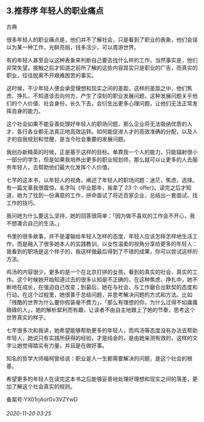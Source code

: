 ## 3.推荐序 年轻人的职业痛点
古典 


很多年轻人的职业痛点是，他们并不了解社会，只是看到了职业的表象，他们会误以为某一种工作，光鲜亮丽，钱多活少，可以周游世界。 


有的年轻人甚至会以这种表象来判断自己要去找什么样的工作，当然事实是，他们非常失望。接触之后才知道之前所了解的这些内容其实只是职业的广告，而真实的职业，往往脱离不开艰难困苦的事实。 


这时候，不少年轻人便会承受理想和现实之间的差距，这样的差距之中，他们焦虑、挣扎，不知道该去向何方，产生了深刻的职业发展问题。这种发展问题关乎他们的个人价值、社会身份，长久下去，会衍生出更多心理问题，让他们无法正常发挥自身的能力。 


这个社会如果不能妥善处理好年轻人的职场问题，那么企业将无法吸纳优质的人才，各行各业都无法真正地高效运转。如何能促进人才的高效准确的分配，以及人才的自我规划和觉醒，是当今社会重要的发展问题。 


我创办新精英的时候，正是基于这样的目标。单靠我一个人的能力，只能辐射很小一部分的学生，但是如果我培养出更多的职业规划师，那么就可以让更多的人去服务年轻人，去帮助他们最大化发挥个人价值。 


七芊的这本书，以年轻人的视角，阐述了年轻人的职场问题：迷茫，焦虑，选择。有一篇文章我很震惊，名字叫《毕业那年，我拿了 23 个 offer》。读完之后才知道，她为了找到一份满意的工作，拼命面试了将近百家企业，总结出一套面试、找工作的技巧。 


我问她为什么要这么坚持，她的回答很简单：「因为做不喜欢的工作会不开心，我不想凑合自己的生活。」 


书里的很多故事，并不是灌输给年轻人怎样的态度，年轻人应该怎样怎样地生活工作，而是融入了很多她本人的实践教训，以女性温柔的视角分享给更多的年轻人：我看到的职场是这个样子的，我这样做最后得到了不错的成果，你可以尝试这样的方法。 


鸡汤的内容很少，更多的是一个在北京打拼的女孩，看到的真实的社会、真实的工作。这个时候她开始知道过去的很多认知是不正确的，在这种焦虑、挣扎中，她不断地在成长，在强迫自己改变；到最后，她在与社会、与工作磨合出默契的态度和行动。在这个过程里，她很善于总结问题，并思考解决问题的方式和方法。比如「残酷的世界为什么要你假装毫不费力」，「那么有理想的你，为什么过得不如庸庸碌碌的人」，她的解析犀利而有趣，让读者不由自主地跟上了她的节奏，思考这个世界真实的样子。 


七芊很多次和我讲，她希望能够帮助更多的年轻人，而鸡汤等态度没有办法去帮助年轻人，她说只有实践所获得的经验，才是纯金的，是由她亲测有效的，这样的文字让她觉得踏实有力量，并且是在做好事。 


知名的哲学大师福柯曾经说：职业是人一生都需要解决的问题，是这个社会的根基。 


希望更多的年轻人在读完这本书之后能够妥善地处理好理想和现实之间的落差，更加了解这个社会真实的规则。 


备案号:YX01rjAorGv3VZYwD


###### 2020-11-20 03:25
